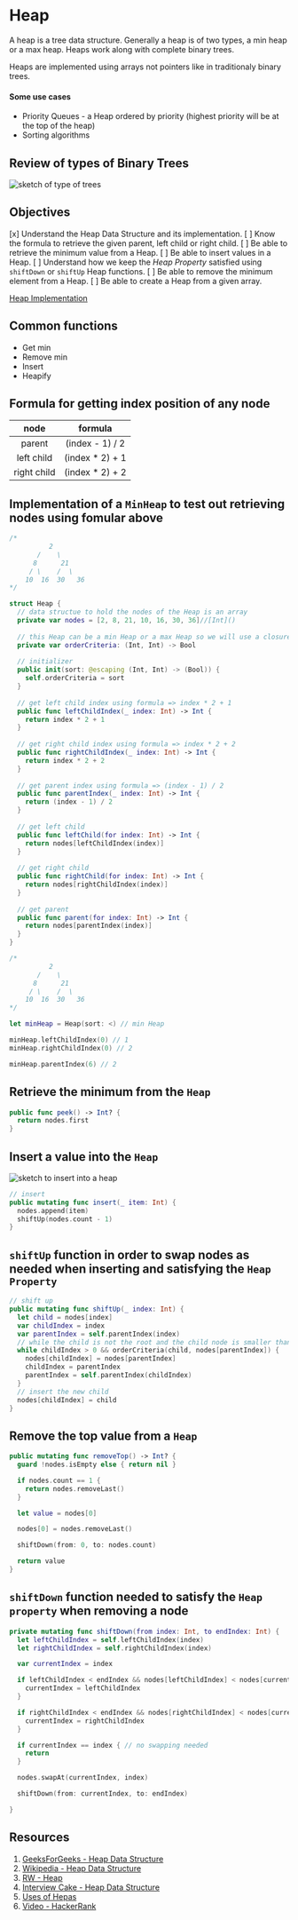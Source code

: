 # Heap

A heap is a tree data structure. Generally a heap is of two types, a min heap or a max heap. Heaps work along with complete binary trees.

Heaps are implemented using arrays not pointers like in traditionaly binary trees.

#### Some use cases 
* Priority Queues - a Heap ordered by priority (highest priority will be at the top of the heap) 
* Sorting algorithms

## Review of types of Binary Trees 

![sketch of type of trees](https://user-images.githubusercontent.com/1819208/102018865-f48b4780-3d3d-11eb-99a5-a648873e4374.jpg)

## Objectives 

[x] Understand the Heap Data Structure and its implementation. 
[ ] Know the formula to retrieve the given parent, left child or right child. 
[ ] Be able to retrieve the minimum value from a Heap. 
[ ] Be able to insert values in a Heap. 
[ ] Understand how we keep the _Heap Property_ satisfied using `shiftDown` or `shiftUp` Heap functions. 
[ ] Be able to remove the minimum element from a Heap. 
[ ] Be able to create a Heap from a given array. 

[Heap Implementation](https://repl.it/@alexpaul/Heap#main.swift)

## Common functions 

* Get min 
* Remove min 
* Insert 
* Heapify 

## Formula for getting index position of any node 

| node | formula |
|:----:|:----:|
| parent | (index - 1) / 2 |
| left child |  (index * 2) + 1 |
| right child | (index * 2) + 2 |

## Implementation of a `MinHeap` to test out retrieving nodes using fomular above 

```swift 
/*
          2
       /    \
      8      21
     / \    /  \
    10  16  30   36
*/

struct Heap {
  // data structue to hold the nodes of the Heap is an array
  private var nodes = [2, 8, 21, 10, 16, 30, 36]//[Int]()
  
  // this Heap can be a min Heap or a max Heap so we will use a closure to determine Heap type
  private var orderCriteria: (Int, Int) -> Bool
  
  // initializer
  public init(sort: @escaping (Int, Int) -> (Bool)) {
    self.orderCriteria = sort
  }
  
  // get left child index using formula => index * 2 + 1
  public func leftChildIndex(_ index: Int) -> Int {
    return index * 2 + 1
  }
  
  // get right child index using formula => index * 2 + 2
  public func rightChildIndex(_ index: Int) -> Int {
    return index * 2 + 2
  }
  
  // get parent index using formula => (index - 1) / 2
  public func parentIndex(_ index: Int) -> Int {
    return (index - 1) / 2
  }
  
  // get left child
  public func leftChild(for index: Int) -> Int {
    return nodes[leftChildIndex(index)]
  }
  
  // get right child
  public func rightChild(for index: Int) -> Int {
    return nodes[rightChildIndex(index)]
  }
  
  // get parent
  public func parent(for index: Int) -> Int {
    return nodes[parentIndex(index)]
  }
}

/*
          2
       /    \
      8      21
     / \    /  \
    10  16  30   36
*/

let minHeap = Heap(sort: <) // min Heap

minHeap.leftChildIndex(0) // 1
minHeap.rightChildIndex(0) // 2

minHeap.parentIndex(6) // 2
```

## Retrieve the minimum from the `Heap`

```swift 
public func peek() -> Int? {
  return nodes.first
}
```

## Insert a value into the `Heap`

![sketch to insert into a heap](https://user-images.githubusercontent.com/1819208/102020380-e2fa6d80-3d46-11eb-8ea7-3097a3a1d512.jpg)

```swift 
// insert
public mutating func insert(_ item: Int) {
  nodes.append(item)
  shiftUp(nodes.count - 1)
}
``` 

## `shiftUp` function in order to swap nodes as needed when inserting and satisfying the `Heap Property`

```swift 
// shift up
public mutating func shiftUp(_ index: Int) {
  let child = nodes[index]
  var childIndex = index
  var parentIndex = self.parentIndex(index)
  // while the child is not the root and the child node is smaller than the parent, continue shifting up
  while childIndex > 0 && orderCriteria(child, nodes[parentIndex]) {
    nodes[childIndex] = nodes[parentIndex]
    childIndex = parentIndex
    parentIndex = self.parentIndex(childIndex)
  }
  // insert the new child
  nodes[childIndex] = child
}
```

## Remove the top value from a `Heap`

```swift 
public mutating func removeTop() -> Int? {
  guard !nodes.isEmpty else { return nil }

  if nodes.count == 1 {
    return nodes.removeLast()
  }

  let value = nodes[0]

  nodes[0] = nodes.removeLast() 

  shiftDown(from: 0, to: nodes.count)

  return value
}
```

## `shiftDown` function needed to satisfy the `Heap property` when removing a node

```swift 
private mutating func shiftDown(from index: Int, to endIndex: Int) {
  let leftChildIndex = self.leftChildIndex(index)
  let rightChildIndex = self.rightChildIndex(index)

  var currentIndex = index 

  if leftChildIndex < endIndex && nodes[leftChildIndex] < nodes[currentIndex] {
    currentIndex = leftChildIndex
  }

  if rightChildIndex < endIndex && nodes[rightChildIndex] < nodes[currentIndex] {
    currentIndex = rightChildIndex
  }

  if currentIndex == index { // no swapping needed
    return 
  }

  nodes.swapAt(currentIndex, index)

  shiftDown(from: currentIndex, to: endIndex)

}
```

## Resources 

1. [GeeksForGeeks - Heap Data Structure](https://www.geeksforgeeks.org/heap-data-structure/)
1. [Wikipedia - Heap Data Structure](https://en.wikipedia.org/wiki/Heap_(data_structure))
1. [RW - Heap](https://github.com/raywenderlich/swift-algorithm-club/blob/master/Heap/Heap.swift)
1. [Interview Cake - Heap Data Structure](https://www.interviewcake.com/concept/java/heap)
1. [Uses of Hepas](https://webdocs.cs.ualberta.ca/~holte/T26/heap-uses.html)
1. [Video - HackerRank](https://www.youtube.com/watch?v=t0Cq6tVNRBA)
